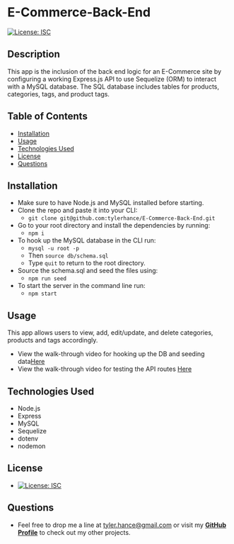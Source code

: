 # E-Commerce-Back-End

[![License: ISC](https://img.shields.io/badge/License-ISC-blue.svg)](https://opensource.org/licenses/ISC)

## Description 

This app is the inclusion of the back end logic for an E-Commerce site by configuring a working Express.js API to use Sequelize (ORM) to interact with a MySQL database. The SQL database includes tables for products, categories, tags, and product tags. 

## Table of Contents

- [Installation](#installation)
- [Usage](#usage)
- [Technologies Used](#technologies-used)
- [License](#license)
- [Questions](#questions)

## Installation

- Make sure to have Node.js and MySQL installed before starting. 
- Clone the repo and paste it into your CLI:
    - `git clone git@github.com:tylerhance/E-Commerce-Back-End.git`
- Go to your root directory and install the dependencies by running:
    - `npm i` 
- To hook up the MySQL database in the CLI run:
    - `mysql -u root -p`
    - Then `source db/schema.sql`
    - Type `quit` to return to the root directory.
- Source the schema.sql and seed the files using:
    - `npm run seed`
- To start the server in the command line run:
    - `npm start`
## Usage

This app allows users to view, add, edit/update, and delete categories, products and tags accordingly.

- View the walk-through video for hooking up the DB and seeding data[Here](https://drive.google.com/file/d/1Z5GlOSaFW9eg69xEGYYps87O3Oni5iFK/view)
- View the walk-through video for testing the API routes [Here](https://drive.google.com/file/d/1PBUk2ddamVQ3R5WBFSibBPs9r7Mc3Bgo/view)

## Technologies Used

- Node.js
- Express
- MySQL
- Sequelize
- dotenv
- nodemon
## License

- [![License: ISC](https://img.shields.io/badge/License-ISC-blue.svg)](https://opensource.org/licenses/ISC)

## Questions

- Feel free to drop me a line at <tyler.hance@gmail.com> or visit my **[GitHub Profile](https://github.com/tylerhance)** to check out my other projects.